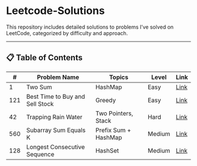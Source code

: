 # Leetcode-Solutions
This repository includes detailed solutions to problems I’ve solved on LeetCode, categorized by difficulty and approach.

---

## 📋 Table of Contents

| #   | Problem Name                              | Topics               | Level     | Link                                                                          |
|-----|-------------------------------------------|----------------------|-----------|-------------------------------------------------------------------------------|
| 1   | Two Sum                                   | HashMap              | Easy      | [Link](https://leetcode.com/problems/two-sum/)                                |
| 121 | Best Time to Buy and Sell Stock           | Greedy               | Easy      | [Link](https://leetcode.com/problems/best-time-to-buy-and-sell-stock/)        |
| 42  | Trapping Rain Water                       | Two Pointers, Stack  | Hard      | [Link](https://leetcode.com/problems/trapping-rain-water/)                    |
| 560 | Subarray Sum Equals K                     | Prefix Sum + HashMap | Medium    | [Link](https://leetcode.com/problems/subarray-sum-equals-k/)                  |
| 128 | Longest Consecutive Sequence              | HashSet              | Medium    | [Link](https://leetcode.com/problems/longest-consecutive-sequence/)           |
